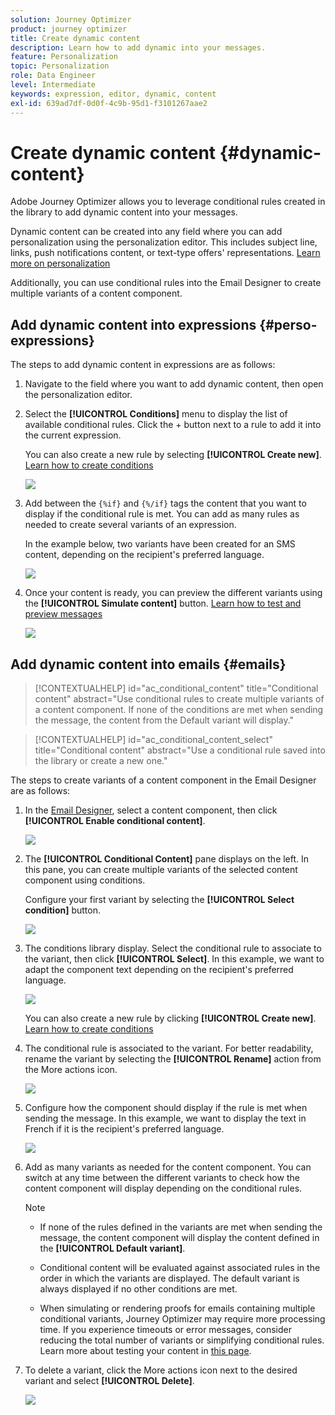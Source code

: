 ```yaml
---
solution: Journey Optimizer
product: journey optimizer
title: Create dynamic content
description: Learn how to add dynamic into your messages.
feature: Personalization
topic: Personalization
role: Data Engineer
level: Intermediate
keywords: expression, editor, dynamic, content
exl-id: 639ad7df-0d0f-4c9b-95d1-f3101267aae2
---
```

# Create dynamic content {#dynamic-content}

Adobe Journey Optimizer allows you to leverage conditional rules created in the library to add dynamic content into your messages.

Dynamic content can be created into any field where you can add personalization using the personalization editor. This includes subject line, links, push notifications content, or text-type offers' representations. [Learn more on personalization](personalize.md)

Additionally, you can use conditional rules into the Email Designer to create multiple variants of a content component.

## Add dynamic content into expressions {#perso-expressions}

The steps to add dynamic content in expressions are as follows:

1. Navigate to the field where you want to add dynamic content, then open the personalization editor.

1. Select the **[!UICONTROL Conditions]** menu to display the list of available conditional rules. Click the + button next to a rule to add it into the current expression.

    You can also create a new rule by selecting **[!UICONTROL Create new]**. [Learn how to create conditions](create-conditions.md)

    ![](assets/conditions-expression.png)

1. Add between the `{%if}` and `{%/if}` tags the content that you want to display if the conditional rule is met. You can add as many rules as needed to create several variants of an expression.

    In the example below, two variants have been created for an SMS content, depending on the recipient's preferred language.

    ![](assets/conditions-language-sample.png)

1. Once your content is ready, you can preview the different variants using the **[!UICONTROL Simulate content]** button. [Learn how to test and preview messages](../content-management/preview-test.md)

    ![](assets/conditions-preview.png)

## Add dynamic content into emails {#emails}

>[!CONTEXTUALHELP]
>id="ac_conditional_content"
>title="Conditional content"
>abstract="Use conditional rules to create multiple variants of a content component. If none of the conditions are met when sending the message, the content from the Default variant will display."

>[!CONTEXTUALHELP]
>id="ac_conditional_content_select"
>title="Conditional content"
>abstract="Use a conditional rule saved into the library or create a new one."

The steps to create variants of a content component in the Email Designer are as follows:

1. In the [Email Designer](../email/content-from-scratch.md), select a content component, then click **[!UICONTROL Enable conditional content]**.

    ![](assets/conditions-enable-conditional.png)

1. The **[!UICONTROL Conditional Content]** pane displays on the left. In this pane, you can create multiple variants of the selected content component using conditions.
    
    Configure your first variant by selecting the **[!UICONTROL Select condition]** button.

    ![](assets/conditions-apply.png)

1. The conditions library display. Select the conditional rule to associate to the variant, then click **[!UICONTROL Select]**. In this example, we want to adapt the component text depending on the recipient's preferred language.

    ![](assets/conditions-select.png)

    You can also create a new rule by clicking **[!UICONTROL Create new]**. [Learn how to create conditions](create-conditions.md)

1. The conditional rule is associated to the variant. For better readability, rename the variant by selecting the **[!UICONTROL Rename]** action from the More actions icon.

    ![](assets/conditions-rename.png)

1. Configure how the component should display if the rule is met when sending the message. In this example, we want to display the text in French if it is the recipient's preferred language.

    ![](assets/conditions-design.png)

1. Add as many variants as needed for the content component. You can switch at any time between the different variants to check how the content component will display depending on the conditional rules.

    >[!NOTE]
    >
    >* If none of the rules defined in the variants are met when sending the message, the content component will display the content defined in the **[!UICONTROL Default variant]**.
    >
    >* Conditional content will be evaluated against associated rules in the order in which the variants are displayed. The default variant is always displayed if no other conditions are met.
    >
    >* When simulating or rendering proofs for emails containing multiple conditional variants, Journey Optimizer may require more processing time. If you experience timeouts or error messages, consider reducing the total number of variants or simplifying conditional rules. Learn more about testing your content in [this page](../content-management/preview-test.md).
    

1. To delete a variant, click the More actions icon next to the desired variant and select **[!UICONTROL Delete]**.

    ![](assets/conditions-delete.png)
